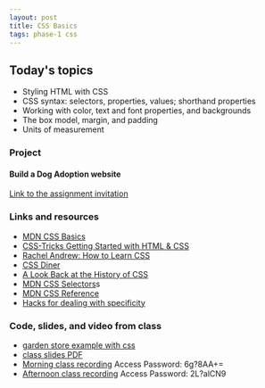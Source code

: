 ```yaml
---
layout: post
title: CSS Basics
tags: phase-1 css
---
```


## Today's topics

- Styling HTML with CSS
- CSS syntax: selectors, properties, values; shorthand properties
- Working with color, text and font properties, and backgrounds
- The box model, margin, and padding
- Units of measurement

### Project
#### Build a Dog Adoption website

[Link to the assignment invitation](https://classroom.github.com/a/N-Puj6WS)

### Links and resources

- [MDN CSS Basics](https://developer.mozilla.org/en-US/docs/Learn/Getting_started_with_the_web/CSS_basics)
- [CSS-Tricks Getting Started with HTML & CSS](https://css-tricks.com/guides/beginner/)
- [Rachel Andrew: How to Learn CSS](https://www.smashingmagazine.com/2019/01/how-to-learn-css/)
- [CSS Diner](https://flukeout.github.io/)
- [A Look Back at the History of CSS](https://css-tricks.com/look-back-history-css/)
- [MDN CSS Selectors](https://developer.mozilla.org/en-US/docs/Web/CSS/CSS_Selectors)s
- [MDN CSS Reference](https://developer.mozilla.org/en-US/docs/Web/CSS/Reference)
- [Hacks for dealing with specificity](https://csswizardry.com/2014/07/hacks-for-dealing-with-specificity/)

### Code, slides, and video from class

- [garden store example with css](https://github.com/momentum-team-1/examples/tree/master/garden-store-css)
- [class slides PDF](https://drive.google.com/file/d/181M-H5gl7mTGK_a7ZoBwiqX4F1ZQzWAV/view?usp=sharing)
- [Morning class recording](https://zoom.us/rec/share/tM5THayo3ztJbNLW-WbiAK08RNj0X6a8hnIe_KVeyxuvASigNhx5tF3vV7dpoUx3) Access Password: 6g?8AA+=
- [Afternoon class recording](https://zoom.us/rec/share/ypMlDvLXrEFIWZGT-EzzX419B63oX6a81iNPrvMPnxl7fBoId5e7qZyhdqxAhDju?startTime=1587581992000) Access Password: 2L?alCN9
